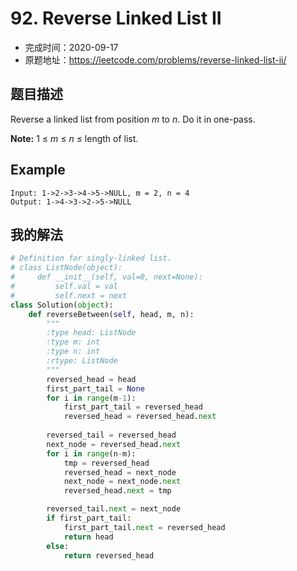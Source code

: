 # 92. Reverse Linked List II

- 完成时间：2020-09-17
- 原题地址：https://leetcode.com/problems/reverse-linked-list-ii/

## 题目描述

Reverse a linked list from position *m* to *n*. Do it in one-pass.

**Note:** 1 ≤ *m* ≤ *n* ≤ length of list.

## Example

```
Input: 1->2->3->4->5->NULL, m = 2, n = 4
Output: 1->4->3->2->5->NULL
```

## 我的解法

```python
# Definition for singly-linked list.
# class ListNode(object):
#     def __init__(self, val=0, next=None):
#         self.val = val
#         self.next = next
class Solution(object):
    def reverseBetween(self, head, m, n):
        """
        :type head: ListNode
        :type m: int
        :type n: int
        :rtype: ListNode
        """
        reversed_head = head
        first_part_tail = None
        for i in range(m-1):
            first_part_tail = reversed_head
            reversed_head = reversed_head.next
        
        reversed_tail = reversed_head
        next_node = reversed_head.next
        for i in range(n-m):
            tmp = reversed_head
            reversed_head = next_node
            next_node = next_node.next
            reversed_head.next = tmp

        reversed_tail.next = next_node
        if first_part_tail:
            first_part_tail.next = reversed_head
            return head
        else:
            return reversed_head
```

